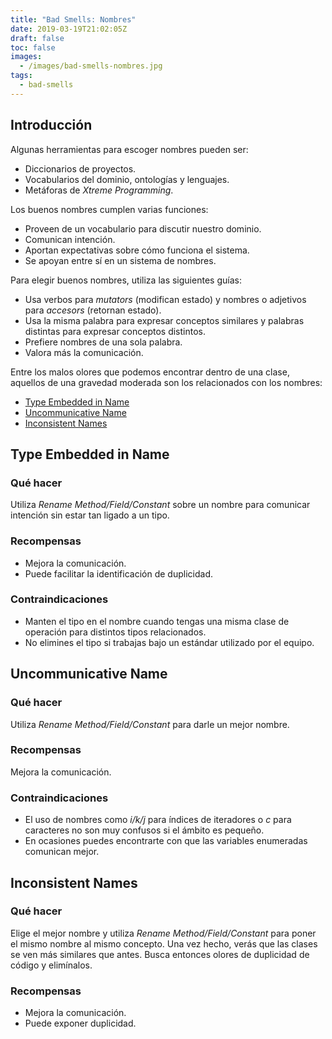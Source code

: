 ```yaml
---
title: "Bad Smells: Nombres"
date: 2019-03-19T21:02:05Z
draft: false
toc: false
images:
  - /images/bad-smells-nombres.jpg
tags: 
  - bad-smells
---
```


## Introducción

Algunas herramientas para escoger nombres pueden ser:

* Diccionarios de proyectos.
* Vocabularios del dominio, ontologías y lenguajes.
* Metáforas de *Xtreme Programming*. 

Los buenos nombres cumplen varias funciones:

* Proveen de un vocabulario para discutir nuestro dominio.
* Comunican intención.
* Aportan expectativas sobre cómo funciona el sistema.
* Se apoyan entre sí en un sistema de nombres. 

Para elegir buenos nombres, utiliza las siguientes guías:

* Usa verbos para *mutators* (modifican estado) y nombres o adjetivos para *accesors* (retornan estado).
* Usa la misma palabra para expresar conceptos similares y palabras distintas para expresar conceptos distintos.
* Prefiere nombres de una sola palabra.
* Valora más la comunicación. 

Entre los malos olores que podemos encontrar dentro de una clase, aquellos de una gravedad moderada son los relacionados con los nombres:

* [Type Embedded in Name](#type-embedded-in-name)
* [Uncommunicative Name](#uncommunicative-name)
* [Inconsistent Names](#inconsistent-names)

## Type Embedded in Name
### Qué hacer

Utiliza *Rename Method/Field/Constant* sobre un nombre para comunicar intención sin estar tan ligado a un tipo.

### Recompensas

* Mejora la comunicación.
* Puede facilitar la identificación de duplicidad. 

### Contraindicaciones

* Manten el tipo en el nombre cuando tengas una misma clase de operación para distintos tipos relacionados.
* No elimines el tipo si trabajas bajo un estándar utilizado por el equipo. 

## Uncommunicative Name
### Qué hacer

Utiliza *Rename Method/Field/Constant* para darle un mejor nombre.

### Recompensas

Mejora la comunicación.

### Contraindicaciones

* El uso de nombres como *i/k/j* para índices de iteradores o *c* para caracteres no son muy confusos si el ámbito es pequeño.
* En ocasiones puedes encontrarte con que las variables enumeradas comunican mejor. 

## Inconsistent Names
### Qué hacer

Elige el mejor nombre y utiliza *Rename Method/Field/Constant* para poner el mismo nombre al mismo concepto. Una vez hecho, verás que las clases se ven más similares que antes. Busca entonces olores de duplicidad de código y elimínalos.

### Recompensas

* Mejora la comunicación.
* Puede exponer duplicidad.